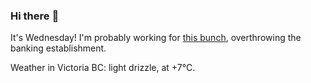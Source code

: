 ### Hi there :wave:

It's Wednesday! I'm probably working for [this bunch](https://github.com/kohofinancial), overthrowing the banking establishment.

Weather in Victoria BC: light drizzle, at +7°C.
